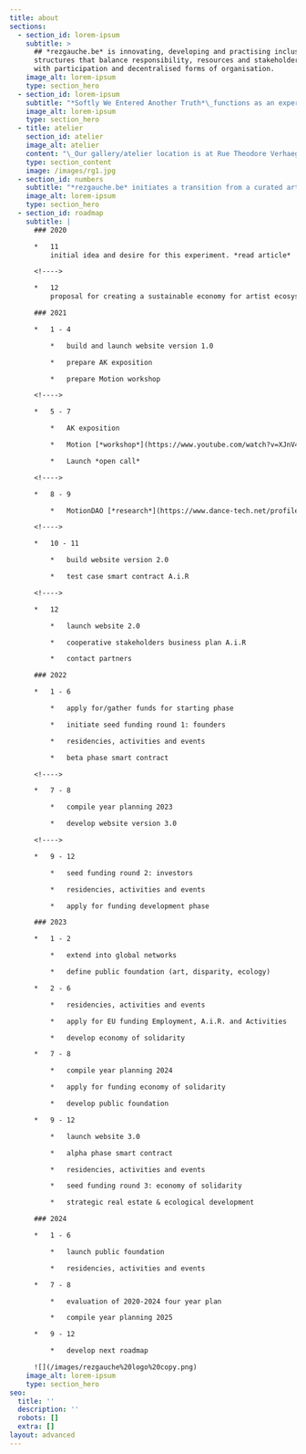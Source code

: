 ```yaml
---
title: about
sections:
  - section_id: lorem-ipsum
    subtitle: >
      ## *rezgauche.be* is innovating, developing and practising inclusive
      structures that balance responsibility, resources and stakeholdership,
      with participation and decentralised forms of organisation.
    image_alt: lorem-ipsum
    type: section_hero
  - section_id: lorem-ipsum
    subtitle: "*Softly We Entered Another Truth*\_functions as an experimental practice of a life beyond capitalist consumer culture and engages participants through displacement into artistic practice, love and care. [*read more*](/posts/sweat)\n\n*Art Research*\_is an open space for engaging with the research process of the participants. It shapes itself along the artistic research proposals by the artists present. [*read more*](/posts/art-research)\n"
    image_alt: lorem-ipsum
    type: section_hero
  - title: atelier
    section_id: atelier
    image_alt: atelier
    content: "\_Our gallery/atelier location is at Rue Theodore Verhaegen 154, Brussels, Belgium.\n\nThe multi-purpose gallery/atelier is open for performance art, dance, artistic research, visual art, theatre, design, music production, audiovisual production and other forms of presenting and gathering around artistic practice.\n\nA large window at the street side lends itself to a view into the gallery. Yet, there is no door that gives front access.\nVisitors need to pass through the gate and the courtyard before entering the space, which allows for a sense of distance between persons at work and mere passersby.\n\nThis display towards the street side has proven itself to be very useful for visual and performance artworks.\nThe performances are viewable from the street, framed within the gallery’s window, sometimes causing consternation because of non-heteronormative interaction, lack of decent costumes, etc.\n\nAlternatively, by adding a curtain, events can happen in a more relaxed intimate setting between persons present. This is often easier when working with research, rehearsals, meetings, meditations, preparing exhibitions, etc. And if the weather allows, the courtyard is nice for gatherings, reflection, and occasional communal events.\n\nSpecific to this location is that nothing (creations, material, artworks, etc) can be placed in the corridors, courtyard, or outside the area of the gallery/atelier, because this obstructs the common use of the building’s occupants. That means in quotidian practice that how you make/do things has to include a consideration of any residuals of your practice. With late night events, the neighbours need to be involved somehow, and/or reduce the volume of evocative noises and music.\n\nIn the area, Porte-de Halle, Place Bethlehem, there are lots of little restaurants, shops,\_ supermarkets, cultural venues (Tricoterie des Liens, Pianofabriek, Jacques-Frank) and art venues (Deborah Bowman, Alma Sarif). On walking distance there is the Wiels contemporary art center, Midi Station, Duden Parc, P.A.R.T.S, Communa asbl Maxima, Artist Commons asbl Chassart studio, and other art spaces etc.\n\n![](/images/rgb-logo.png)\n\n"
    type: section_content
    image: /images/rg1.jpg
  - section_id: numbers
    subtitle: "*rezgauche.be* initiates a transition from a curated art gallery into a decentralised organisation.\n\nFor its realisation *rezgauche.be*\_follows a fourfold path:\n\n1.  Work with a Smartbe Activity for durable artistic employment.\n\n2.  Start a cooperative practice to fund and share responsibility.\n\n3.  Make a DAO for governance by the participants.\n\n4.  Develop the gallery/atelier through Web3.\n\n*rezgauche.be*\_openly accounts for developing its: location, employment, materials.\n\n*   starting phase\n\nestimated *annual location costs: 8646 €*\n\n*   development phase\n\n8 weeks of Activities, employing 29 artists: 43096 €\n\n36 weeks of Artist In Residence, employing on average 22 artists: 74 882 €\n\n8 weeks of undefined, other projects, maintenance days, etc: 1336 €\n\n*estimated total annual costs:\_119 314 €*\n\nview our [*numbers*](/numbers)\n"
    image_alt: lorem-ipsum
    type: section_hero
  - section_id: roadmap
    subtitle: |
      ### 2020

      *   11
          initial idea and desire for this experiment. *read article*

      <!---->

      *   12
          proposal for creating a sustainable economy for artist ecosystem. *read article*

      ### 2021

      *   1 - 4

          *   build and launch website version 1.0

          *   prepare AK exposition

          *   prepare Motion workshop

      <!---->

      *   5 - 7

          *   AK exposition

          *   Motion [*workshop*](https://www.youtube.com/watch?v=XJnV41LQ7\_w)

          *   Launch *open call*

      <!---->

      *   8 - 9

          *   MotionDAO [*research*](https://www.dance-tech.net/profiles/blogs/crypto-in-motion-a-crypto-economy-for-dance-tech-creators)

      <!---->

      *   10 - 11

          *   build website version 2.0

          *   test case smart contract A.i.R

      <!---->

      *   12

          *   launch website 2.0

          *   cooperative stakeholders business plan A.i.R

          *   contact partners

      ### 2022

      *   1 - 6

          *   apply for/gather funds for starting phase

          *   initiate seed funding round 1: founders

          *   residencies, activities and events

          *   beta phase smart contract

      <!---->

      *   7 - 8

          *   compile year planning 2023

          *   develop website version 3.0

      <!---->

      *   9 - 12

          *   seed funding round 2: investors

          *   residencies, activities and events

          *   apply for funding development phase

      ### 2023

      *   1 - 2

          *   extend into global networks

          *   define public foundation (art, disparity, ecology)

      *   2 - 6

          *   residencies, activities and events

          *   apply for EU funding Employment, A.i.R. and Activities

          *   develop economy of solidarity

      *   7 - 8

          *   compile year planning 2024

          *   apply for funding economy of solidarity

          *   develop public foundation

      *   9 - 12

          *   launch website 3.0

          *   alpha phase smart contract

          *   residencies, activities and events

          *   seed funding round 3: economy of solidarity

          *   strategic real estate & ecological development

      ### 2024

      *   1 - 6

          *   launch public foundation

          *   residencies, activities and events

      *   7 - 8

          *   evaluation of 2020-2024 four year plan

          *   compile year planning 2025

      *   9 - 12

          *   develop next roadmap

      ![](/images/rezgauche%20logo%20copy.png)
    image_alt: lorem-ipsum
    type: section_hero
seo:
  title: ''
  description: ''
  robots: []
  extra: []
layout: advanced
---
```

